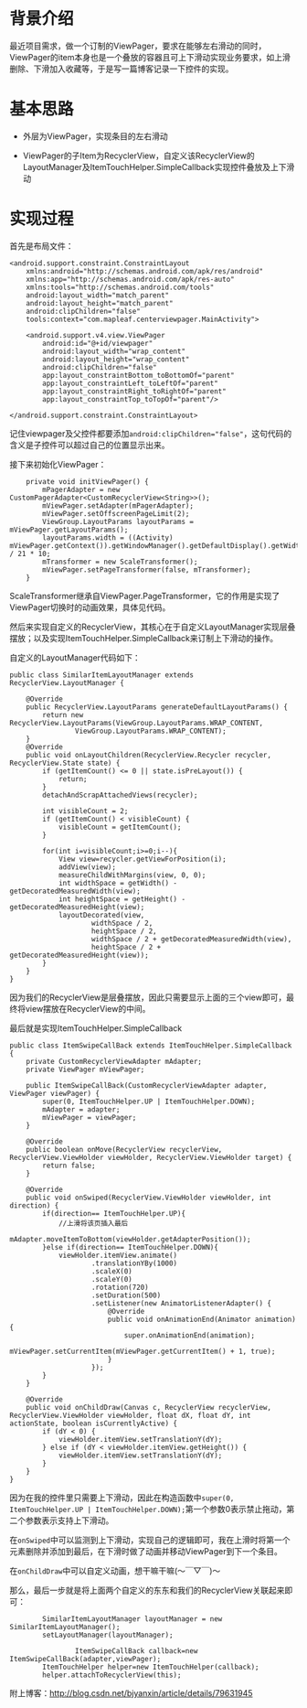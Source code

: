 # 背景介绍
最近项目需求，做一个订制的ViewPager，要求在能够左右滑动的同时，ViewPager的item本身也是一个叠放的容器且可上下滑动实现业务要求，如上滑删除、下滑加入收藏等，于是写一篇博客记录一下控件的实现。

# 基本思路

* 外层为ViewPager，实现条目的左右滑动

* ViewPager的子Item为RecyclerView，自定义该RecyclerView的LayoutManager及ItemTouchHelper.SimpleCallback实现控件叠放及上下滑动

# 实现过程

首先是布局文件：

```java?linenums
<android.support.constraint.ConstraintLayout
    xmlns:android="http://schemas.android.com/apk/res/android"
    xmlns:app="http://schemas.android.com/apk/res-auto"
    xmlns:tools="http://schemas.android.com/tools"
    android:layout_width="match_parent"
    android:layout_height="match_parent"
    android:clipChildren="false"
    tools:context="com.mapleaf.centerviewpager.MainActivity">

    <android.support.v4.view.ViewPager
        android:id="@+id/viewpager"
        android:layout_width="wrap_content"
        android:layout_height="wrap_content"
        android:clipChildren="false"
        app:layout_constraintBottom_toBottomOf="parent"
        app:layout_constraintLeft_toLeftOf="parent"
        app:layout_constraintRight_toRightOf="parent"
        app:layout_constraintTop_toTopOf="parent"/>

</android.support.constraint.ConstraintLayout>
```

记住viewpager及父控件都要添加`android:clipChildren="false"`，这句代码的含义是子控件可以超过自己的位置显示出来。

接下来初始化ViewPager：

```java?linenums
    private void initViewPager() {
        mPagerAdapter = new CustomPagerAdapter<CustomRecyclerView<String>>();
        mViewPager.setAdapter(mPagerAdapter);
        mViewPager.setOffscreenPageLimit(2);
        ViewGroup.LayoutParams layoutParams = mViewPager.getLayoutParams();
        layoutParams.width = ((Activity) mViewPager.getContext()).getWindowManager().getDefaultDisplay().getWidth() / 21 * 10;
        mTransformer = new ScaleTransformer();
        mViewPager.setPageTransformer(false, mTransformer);
    }
```

ScaleTransformer继承自ViewPager.PageTransformer，它的作用是实现了ViewPager切换时的动画效果，具体见代码。

然后来实现自定义的RecyclerView，其核心在于自定义LayoutManager实现层叠摆放；以及实现ItemTouchHelper.SimpleCallback来订制上下滑动的操作。

自定义的LayoutManager代码如下：

```java?linenums
public class SimilarItemLayoutManager extends RecyclerView.LayoutManager {

    @Override
    public RecyclerView.LayoutParams generateDefaultLayoutParams() {
        return new RecyclerView.LayoutParams(ViewGroup.LayoutParams.WRAP_CONTENT,
                ViewGroup.LayoutParams.WRAP_CONTENT);
    }
    @Override
    public void onLayoutChildren(RecyclerView.Recycler recycler, RecyclerView.State state) {
        if (getItemCount() <= 0 || state.isPreLayout()) {
            return;
        }
        detachAndScrapAttachedViews(recycler);

        int visibleCount = 2;
        if (getItemCount() < visibleCount) {
            visibleCount = getItemCount();
        }

        for(int i=visibleCount;i>=0;i--){
            View view=recycler.getViewForPosition(i);
            addView(view);
            measureChildWithMargins(view, 0, 0);
            int widthSpace = getWidth() - getDecoratedMeasuredWidth(view);
            int heightSpace = getHeight() - getDecoratedMeasuredHeight(view);
            layoutDecorated(view,
                    widthSpace / 2,
                    heightSpace / 2,
                    widthSpace / 2 + getDecoratedMeasuredWidth(view),
                    heightSpace / 2 + getDecoratedMeasuredHeight(view));
        }
    }
}
```

因为我们的RecyclerView是层叠摆放，因此只需要显示上面的三个view即可，最终将view摆放在RecyclerView的中间。

最后就是实现ItemTouchHelper.SimpleCallback

```java?linenums
public class ItemSwipeCallBack extends ItemTouchHelper.SimpleCallback {
    private CustomRecyclerViewAdapter mAdapter;
    private ViewPager mViewPager;

    public ItemSwipeCallBack(CustomRecyclerViewAdapter adapter, ViewPager viewPager) {
        super(0, ItemTouchHelper.UP | ItemTouchHelper.DOWN);
        mAdapter = adapter;
        mViewPager = viewPager;
    }

    @Override
    public boolean onMove(RecyclerView recyclerView, RecyclerView.ViewHolder viewHolder, RecyclerView.ViewHolder target) {
        return false;
    }

    @Override
    public void onSwiped(RecyclerView.ViewHolder viewHolder, int direction) {
        if(direction== ItemTouchHelper.UP){
            //上滑将该页插入最后
            mAdapter.moveItemToBottom(viewHolder.getAdapterPosition());
        }else if(direction== ItemTouchHelper.DOWN){
            viewHolder.itemView.animate()
                    .translationYBy(1000)
                    .scaleX(0)
                    .scaleY(0)
                    .rotation(720)
                    .setDuration(500)
                    .setListener(new AnimatorListenerAdapter() {
                        @Override
                        public void onAnimationEnd(Animator animation) {
                            super.onAnimationEnd(animation);
                            mViewPager.setCurrentItem(mViewPager.getCurrentItem() + 1, true);
                        }
                    });
        }
    }

    @Override
    public void onChildDraw(Canvas c, RecyclerView recyclerView, RecyclerView.ViewHolder viewHolder, float dX, float dY, int actionState, boolean isCurrentlyActive) {
        if (dY < 0) {
            viewHolder.itemView.setTranslationY(dY);
        } else if (dY < viewHolder.itemView.getHeight()) {
            viewHolder.itemView.setTranslationY(dY);
        }
    }
}
```

因为在我的控件里只需要上下滑动，因此在构造函数中`super(0, ItemTouchHelper.UP | ItemTouchHelper.DOWN);`第一个参数0表示禁止拖动，第二个参数表示支持上下滑动。

在`onSwiped`中可以监测到上下滑动，实现自己的逻辑即可，我在上滑时将第一个元素删除并添加到最后，在下滑时做了动画并移动ViewPager到下一个条目。

在`onChildDraw`中可以自定义动画，想干嘛干嘛(～￣▽￣)～

那么，最后一步就是将上面两个自定义的东东和我们的RecyclerView关联起来即可：
```java?linenums
        SimilarItemLayoutManager layoutManager = new SimilarItemLayoutManager();
        setLayoutManager(layoutManager);
		
		        ItemSwipeCallBack callback=new ItemSwipeCallBack(adapter,viewPager);
        ItemTouchHelper helper=new ItemTouchHelper(callback);
        helper.attachToRecyclerView(this);
```

附上博客：http://blog.csdn.net/bjyanxin/article/details/79631945
